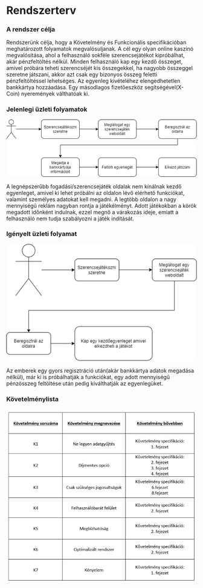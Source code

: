 # Rendszerterv

### A rendszer célja

Rendszerünk célja, hogy a Követelmény és Funkcionális specifikációban meghatározott folyamatok megvalósuljanak. A cél egy olyan online kaszinó megvalósítása, ahol a felhasználó sokféle szerencsejátékot kipróbálhat, akár pénzfeltöltés nélkül.
Minden felhasználó kap egy kezdő összeget, amivel próbára teheti szerencséjét kis összegekkel, ha nagyobb összeggel szeretne játszani, akkor azt csak egy bizonyos összeg feletti pénzfeltöltéssel lehetséges. Az egyenleg kivételéhez elengedhetetlen bankkártya hozzáadása. Egy másodlagos fizetőeszköz segítségével(X-Coin) nyeremények válthatóak ki.

### Jelenlegi üzleti folyamatok

![Jelenlegi üzleti folyamatok](/Pictures/jelenlegi-uzleti-folyamatok.png)

A legnépszerűbb fogadási/szerencsejáték oldalak nem kínálnak kezdő egyenleget, amivel ki lehet próbálni az oldalon lévő elérhető funkciókat, valamint személyes adatokat kell megadni. A legtöbb oldalon a nagy mennyiségű reklám nagyban rontja a játékélményt. Adott játékokban a körök megadott időnként indulnak, ezzel megnő a várakozás ideje, emiatt a felhasználó nem tudja szabályozni a játék indítását.

### Igényelt üzleti folyamat

![Igényelt üzleti folyamat](/Pictures/igenyelt-uzleti-folyamat.png)

Az emberek egy gyors regisztráció után(akár bankkártya adatok megadása nélkül), már ki is próbálhatják a funkciókat, egy adott mennyiségű pénzösszeg feltöltése után pedig kiválthatják az egyenlegüket.


### Követelménylista

![Követelménylista](/Pictures/rendszerterv-kovetelmenylista.png)